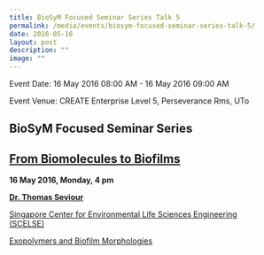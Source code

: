 ```yaml
---
title: BioSyM Focused Seminar Series Talk 5
permalink: /media/events/biosym-focused-seminar-series-talk-5/
date: 2016-05-16
layout: post
description: ""
image: ""
---
```


Event Date: 16 May 2016 08:00 AM - 16 May 2016 09:00 AM

Event Venue: CREATE Enterprise Level 5, Perseverance Rms, UTo

BioSyM Focused Seminar Series 
------------------------------
[From Biomolecules to Biofilms](http://web.mit.edu/smart/research/biosym/Biomolecules%20to%20biofilms.pdf)
----------------------------------------------------------------------------------------------------------

**16 May 2016, Monday, 4 pm**

**[Dr. Thomas Seviour](http://web.mit.edu/smart/research/biosym/Dr%20thomas.pdf)**

[Singapore Center for Environmental Life Sciences Engineering  
(SCELSE)](http://web.mit.edu/smart/research/biosym/Dr%20thomas.pdf)

[Exopolymers and Biofilm Morphologies](http://web.mit.edu/smart/research/biosym/Dr%20thomas.pdf)